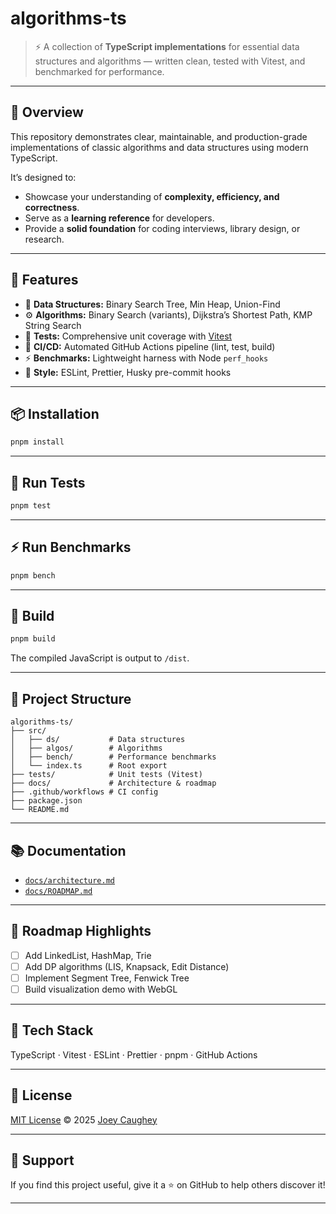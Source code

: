 # algorithms-ts

> ⚡️ A collection of **TypeScript implementations** for essential data structures and algorithms — written clean, tested with Vitest, and benchmarked for performance.

---

## 🚀 Overview

This repository demonstrates clear, maintainable, and production-grade implementations of classic algorithms and data structures using modern TypeScript.

It’s designed to:

* Showcase your understanding of **complexity, efficiency, and correctness**.
* Serve as a **learning reference** for developers.
* Provide a **solid foundation** for coding interviews, library design, or research.

---

## 🧩 Features

* 🧱 **Data Structures:** Binary Search Tree, Min Heap, Union-Find
* ⚙️ **Algorithms:** Binary Search (variants), Dijkstra’s Shortest Path, KMP String Search
* 🥪 **Tests:** Comprehensive unit coverage with [Vitest](https://vitest.dev/)
* 🚦 **CI/CD:** Automated GitHub Actions pipeline (lint, test, build)
* ⚡ **Benchmarks:** Lightweight harness with Node `perf_hooks`
* 🧹 **Style:** ESLint, Prettier, Husky pre-commit hooks

---

## 📦 Installation

```bash
pnpm install
```

---

## 🥪 Run Tests

```bash
pnpm test
```

---

## ⚡ Run Benchmarks

```bash
pnpm bench
```

---

## 🏧 Build

```bash
pnpm build
```

The compiled JavaScript is output to `/dist`.

---

## 🤠 Project Structure

```
algorithms-ts/
├── src/
│   ├── ds/           # Data structures
│   ├── algos/        # Algorithms
│   ├── bench/        # Performance benchmarks
│   └── index.ts      # Root export
├── tests/            # Unit tests (Vitest)
├── docs/             # Architecture & roadmap
├── .github/workflows # CI config
├── package.json
└── README.md
```

---

## 📚 Documentation

* [`docs/architecture.md`](./docs/architecture.md)
* [`docs/ROADMAP.md`](./docs/ROADMAP.md)

---

## 🧭 Roadmap Highlights

* [ ] Add LinkedList, HashMap, Trie
* [ ] Add DP algorithms (LIS, Knapsack, Edit Distance)
* [ ] Implement Segment Tree, Fenwick Tree
* [ ] Build visualization demo with WebGL

---

## 🧰 Tech Stack

TypeScript · Vitest · ESLint · Prettier · pnpm · GitHub Actions

---

## 📄 License

[MIT License](./LICENSE) © 2025 [Joey Caughey](https://www.joeycaughey.com)

---

## 🌟 Support

If you find this project useful, give it a ⭐ on GitHub to help others discover it!

---

